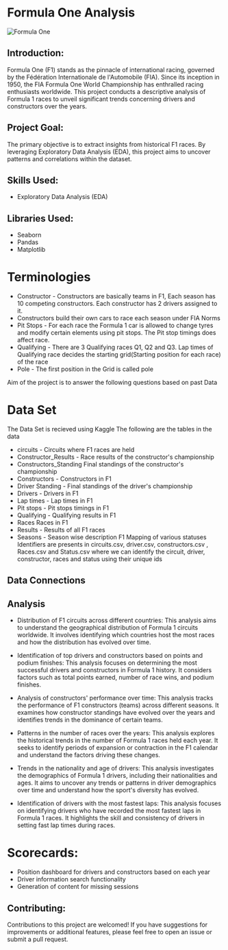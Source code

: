 # Formula One Analysis

![Formula One](https://user-images.githubusercontent.com/102907431/162584733-1aeb1397-e2ce-4554-80db-5a189c428615.png)

## Introduction:
Formula One (F1) stands as the pinnacle of international racing, governed by the Fédération Internationale de l'Automobile (FIA). Since its inception in 1950, the FIA Formula One World Championship has enthralled racing enthusiasts worldwide. This project conducts a descriptive analysis of Formula 1 races to unveil significant trends concerning drivers and constructors over the years.

## Project Goal:
The primary objective is to extract insights from historical F1 races. By leveraging Exploratory Data Analysis (EDA), this project aims to uncover patterns and correlations within the dataset.

## Skills Used:
- Exploratory Data Analysis (EDA)

## Libraries Used:
- Seaborn
- Pandas
- Matplotlib

# Terminologies
* Constructor - Constructors are basically teams in F1, Each season has 10 competing constructors. Each constructor has 2 drivers assigned to it. 
* Constructors build their own cars to race each season under FIA Norms <br>
* Pit Stops - For each race the Formula 1 car is allowed to change tyres and modify certain elements using pit stops. The Pit stop timings does affect race. <br>
* Qualifying - There are 3 Qualifying races Q1, Q2 and Q3. Lap times of Qualifying race decides the starting grid(Starting position for each race) of the race <br>
* Pole - The first position in the Grid is called pole

Aim of the project is to answer the following questions based on past Data

# Data Set
The Data Set is recieved using Kaggle
The following are the tables in the data
* circuits - Circuits where F1 races are held
* Constructor_Results - Race results of the constructor's championship
* Constructors_Standing Final standings of the constructor's championship
* Constructors - Constructors in F1
* Driver Standing - Final standings of the driver's championship
* Drivers - Drivers in F1
* Lap times - Lap times in F1
* Pit stops - Pit stops timings in F1
* Qualifying - Qualifying results in F1
* Races Races in F1
* Results - Results of all F1 races
* Seasons - Season wise description F1
Mapping of various statuses <br>
Identifiers are presents in circuits.csv, driver.csv, constructors.csv , Races.csv and Status.csv where we can identify the circuit, driver, constructor, races and status using their unique ids <br>
## Data Connections

## Analysis
- Distribution of F1 circuits across different countries: This analysis aims to understand the geographical distribution of Formula 1 circuits worldwide. It involves identifying which countries host the most races and how the distribution has evolved over time.

- Identification of top drivers and constructors based on points and podium finishes: This analysis focuses on determining the most successful drivers and constructors in Formula 1 history. It considers factors such as total points earned, number of race wins, and podium finishes.

- Analysis of constructors' performance over time: This analysis tracks the performance of F1 constructors (teams) across different seasons. It examines how constructor standings have evolved over the years and identifies trends in the dominance of certain teams.

- Patterns in the number of races over the years: This analysis explores the historical trends in the number of Formula 1 races held each year. It seeks to identify periods of expansion or contraction in the F1 calendar and understand the factors driving these changes.

- Trends in the nationality and age of drivers: This analysis investigates the demographics of Formula 1 drivers, including their nationalities and ages. It aims to uncover any trends or patterns in driver demographics over time and understand how the sport's diversity has evolved.

- Identification of drivers with the most fastest laps: This analysis focuses on identifying drivers who have recorded the most fastest laps in Formula 1 races. It highlights the skill and consistency of drivers in setting fast lap times during races.

# Scorecards:
- Position dashboard for drivers and constructors based on each year
- Driver information search functionality
- Generation of content for missing sessions


## Contributing:
Contributions to this project are welcomed! If you have suggestions for improvements or additional features, please feel free to open an issue or submit a pull request.

